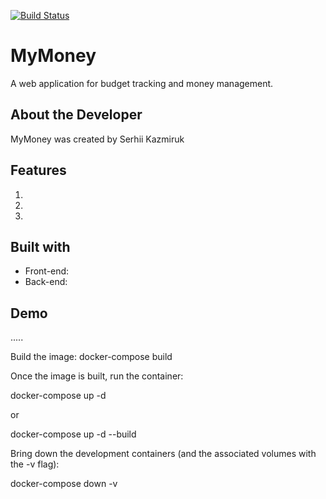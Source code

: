 [![Build Status](https://travis-ci.com/prog-serhii/MyMoney_v2.svg?branch=main)](https://travis-ci.com/prog-serhii/MyMoney_v2)
# MyMoney
A web application for budget tracking and money management.

## About the Developer
MyMoney was created by Serhii Kazmiruk

## Features
1.
2.
3.

## Built with
* Front-end:
* Back-end: 

## Demo
.....

Build the image:
docker-compose build


Once the image is built, run the container:

docker-compose up -d


or

docker-compose up -d --build


Bring down the development containers (and the associated volumes with the -v flag):

docker-compose down -v